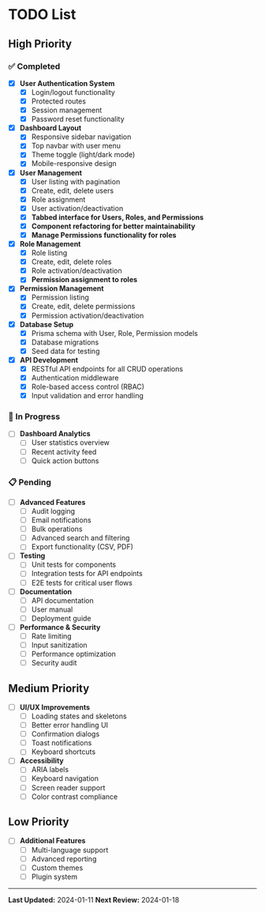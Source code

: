 # TODO List

## High Priority

### ✅ Completed
- [x] **User Authentication System**
  - [x] Login/logout functionality
  - [x] Protected routes
  - [x] Session management
  - [x] Password reset functionality

- [x] **Dashboard Layout**
  - [x] Responsive sidebar navigation
  - [x] Top navbar with user menu
  - [x] Theme toggle (light/dark mode)
  - [x] Mobile-responsive design

- [x] **User Management**
  - [x] User listing with pagination
  - [x] Create, edit, delete users
  - [x] Role assignment
  - [x] User activation/deactivation
  - [x] **Tabbed interface for Users, Roles, and Permissions**
  - [x] **Component refactoring for better maintainability**
  - [x] **Manage Permissions functionality for roles**

- [x] **Role Management**
  - [x] Role listing
  - [x] Create, edit, delete roles
  - [x] Role activation/deactivation
  - [x] **Permission assignment to roles**

- [x] **Permission Management**
  - [x] Permission listing
  - [x] Create, edit, delete permissions
  - [x] Permission activation/deactivation

- [x] **Database Setup**
  - [x] Prisma schema with User, Role, Permission models
  - [x] Database migrations
  - [x] Seed data for testing

- [x] **API Development**
  - [x] RESTful API endpoints for all CRUD operations
  - [x] Authentication middleware
  - [x] Role-based access control (RBAC)
  - [x] Input validation and error handling

### 🔄 In Progress
- [ ] **Dashboard Analytics**
  - [ ] User statistics overview
  - [ ] Recent activity feed
  - [ ] Quick action buttons

### 📋 Pending
- [ ] **Advanced Features**
  - [ ] Audit logging
  - [ ] Email notifications
  - [ ] Bulk operations
  - [ ] Advanced search and filtering
  - [ ] Export functionality (CSV, PDF)

- [ ] **Testing**
  - [ ] Unit tests for components
  - [ ] Integration tests for API endpoints
  - [ ] E2E tests for critical user flows

- [ ] **Documentation**
  - [ ] API documentation
  - [ ] User manual
  - [ ] Deployment guide

- [ ] **Performance & Security**
  - [ ] Rate limiting
  - [ ] Input sanitization
  - [ ] Performance optimization
  - [ ] Security audit

## Medium Priority

- [ ] **UI/UX Improvements**
  - [ ] Loading states and skeletons
  - [ ] Better error handling UI
  - [ ] Confirmation dialogs
  - [ ] Toast notifications
  - [ ] Keyboard shortcuts

- [ ] **Accessibility**
  - [ ] ARIA labels
  - [ ] Keyboard navigation
  - [ ] Screen reader support
  - [ ] Color contrast compliance

## Low Priority

- [ ] **Additional Features**
  - [ ] Multi-language support
  - [ ] Advanced reporting
  - [ ] Custom themes
  - [ ] Plugin system

---

**Last Updated:** 2024-01-11
**Next Review:** 2024-01-18 
